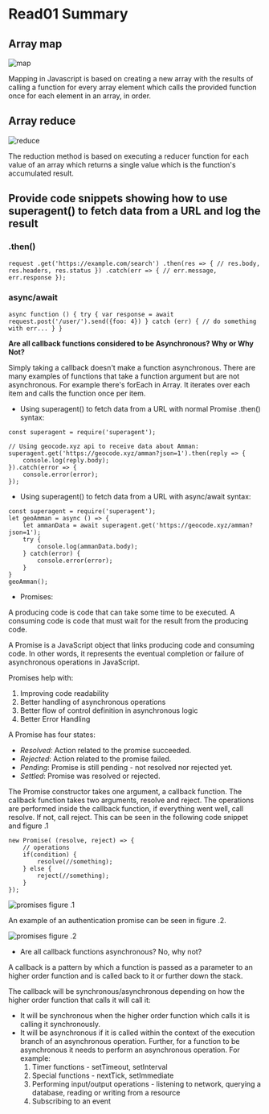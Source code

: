 # Read01 Summary

## Array map

![map](https://www.freecodecamp.org/news/content/images/size/w2000/2021/03/javascript-map-function.png)

Mapping in Javascript is based on creating a new array with the results of calling a function for every array element which calls the provided function once for each element in an array, in order.

## Array reduce

![reduce](https://dmitripavlutin.com/static/c3793b2edfc8fc4cf02f66458679d155/05127/cover-3.png)

The reduction method is based on executing a reducer function for each value of an array which returns a single value which is the function's accumulated result.

## Provide code snippets showing how to use superagent() to fetch data from a URL and log the result

### .then()

` request
   .get('https://example.com/search')
   .then(res => {
      // res.body, res.headers, res.status
   })
   .catch(err => {
      // err.message, err.response
   });
`

### async/await

`async function () {
  try {
    var response = await request.post('/user/').send({foo: 4})
  } catch (err) {
    // do something with err...
  }
}`

**Are all callback functions considered to be Asynchronous? Why or Why Not?**

Simply taking a callback doesn't make a function asynchronous. There are many examples of functions that take a function argument but are not asynchronous. For example there's forEach in Array. It iterates over each item and calls the function once per item.

* Using superagent() to fetch data from a URL with normal Promise .then() syntax:

```
const superagent = require('superagent');

// Using geocode.xyz api to receive data about Amman:
superagent.get('https://geocode.xyz/amman?json=1').then(reply => {
    console.log(reply.body);
}).catch(error => {
    console.error(error);
});
```

* Using superagent() to fetch data from a URL with async/await syntax:

```
const superagent = require('superagent');
let geoAmman = async () => {
    let ammanData = await superagent.get('https://geocode.xyz/amman?json=1');
    try {
        console.log(ammanData.body);
    } catch(error) {
        console.error(error);
    }
}
geoAmman();
```

* Promises:

A producing code is code that can take some time to be executed. A consuming code is code that must wait for the result from the producing code.

A Promise is a JavaScript object that links producing code and consuming code. In other words, it represents the eventual completion or failure of asynchronous operations in JavaScript.

Promises help with:
1. Improving code readability
2. Better handling of asynchronous operations
3. Better flow of control definition in asynchronous logic
4. Better Error Handling

A Promise has four states: 
* *Resolved*: Action related to the promise succeeded.
* *Rejected*: Action related to the promise failed.
* *Pending*: Promise is still pending - not resolved nor rejected yet.
* *Settled*: Promise was resolved or rejected.

The Promise constructor takes one argument, a callback function. The callback function takes two arguments, resolve and reject.
The operations are performed inside the callback function, if everything went well, call resolve. If not, call reject. This can be seen in the following code snippet and figure .1

```
new Promise( (resolve, reject) => {
    // operations
    if(condition) {
        resolve(//something);
    } else {
        reject(//something);
    }
});
```

![promises figure .1](https://javascript.info/article/promise-basics/promise-resolve-reject.svg)

An example of an authentication promise can be seen in figure .2.

![promises figure .2](https://vitalflux.com/wp-content/uploads/2016/02/promise.png)

* Are all callback functions asynchronous? No, why not?

A callback is a pattern by which a function is passed as a parameter to an higher order function and is called back to it or further down the stack.

The callback will be synchronous/asynchronous depending on how the higher order function that calls it will call it:

* It will be synchronous when the higher order function which calls it is calling it synchronously.
* It will be asynchronous if it is called within the context of the execution branch of an asynchronous operation. Further, for a function to be asynchronous it needs to perform an asynchronous operation. For example:
    1. Timer functions - setTimeout, setInterval
    2. Special functions - nextTick, setImmediate
    3. Performing input/output operations - listening to network, querying a database, reading or writing from a resource
    4. Subscribing to an event